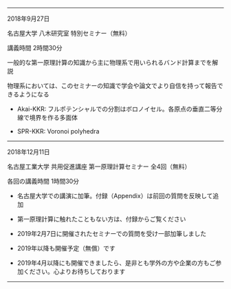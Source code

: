 ----------
2018年9月27日

名古屋大学 八木研究室 特別セミナー（無料）

講義時間 2時間30分

一般的な第一原理計算の知識から主に物理系で用いられるバンド計算までを解説

物理系においては、このセミナーの知識で学会や論文でより自信を持って報告できるようになる


- Akai-KKR: フルポテンシャルでの分割はボロノイセル。各原点の垂直二等分線で境界を作る多面体

- SPR-KKR: Voronoi polyhedra

----------
2018年12月11日

名古屋工業大学 共用促進講座 第一原理計算セミナー 全4回（無料）

各回の講義時間 1時間30分

- 名古屋大学での講演に加筆。付録（Appendix）は前回の質問を反映して追加
- 第一原理計算に触れたこともない方は、付録からご覧ください
- 2019年2月7日に開催されたセミナーでの質問を受け一部加筆しました

- 2019年以降も開催予定（無償）です
- 2019年4月以降にも開催できましたら、是非とも学外の方や企業の方もご参加ください。心よりお待ちしております
----------
